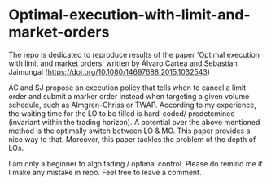 # Optimal-execution-with-limit-and-market-orders
The repo is dedicated to reproduce results of the paper 'Optimal execution with limit and market orders' written by Álvaro Cartea and Sebastian Jaimungal (https://doi.org/10.1080/14697688.2015.1032543)


ÁC and SJ propose an execution policy that tells when to cancel a limit order and submit a marker order instead when targeting 
a given volume schedule, such as Almgren-Chriss or TWAP. According to my experience, the waiting time for the LO to be filled is 
hard-coded/ predetemined (invariant within the trading horizon). A potential over the above mentioned method is the optimally switch
between LO & MO. This paper provides a nice way to that. Moreover, this paper tackles the problem of the depth of LOs.



I am only a beginner to algo tading / optimal control. Please do remind me if I make any mistake in repo. Feel free to leave a comment.
